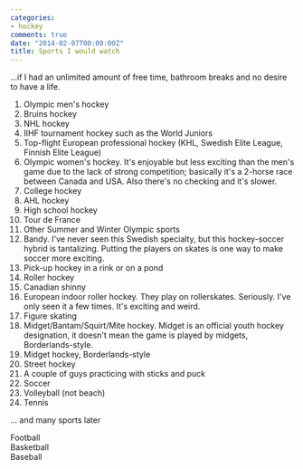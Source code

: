 ```yaml
---
categories:
- hockey
comments: true
date: "2014-02-07T00:00:00Z"
title: Sports I would watch
---
```

...if I had an unlimited amount of free time, bathroom breaks and no desire to have a life.

1. Olympic men's hockey
1. Bruins hockey
1. NHL hockey
1. IIHF tournament hockey such as the World Juniors
1. Top-flight European professional hockey (KHL, Swedish Elite League, Finnish Elite League)
1. Olympic women's hockey. It's enjoyable but less exciting than the men's game due to the lack of strong competition; basically it's a 2-horse race between Canada and USA. Also there's no checking and it's slower.
1. College hockey
1. AHL hockey
1. High school hockey
1. Tour de France
1. Other Summer and Winter Olympic sports
1. Bandy. I've never seen this Swedish specialty, but this hockey-soccer hybrid is tantalizing. Putting the players on skates is one way to make soccer more exciting.
1. Pick-up hockey in a rink or on a pond
1. Roller hockey
1. Canadian shinny
1. European indoor roller hockey.  They play on rollerskates.  Seriously.  I've only seen it a few times.  It's exciting and weird.
1. Figure skating
1. Midget/Bantam/Squirt/Mite hockey.  Midget is an official youth hockey designation, it doesn't mean the game is played by midgets, Borderlands-style.
1. Midget hockey, Borderlands-style
1. Street hockey
1. A couple of guys practicing with sticks and puck
1. Soccer
1. Volleyball (not beach)
1. Tennis

... and many sports later

Football  
Basketball  
Baseball
